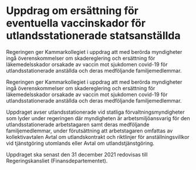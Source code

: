 # Uppdrag om ersättning för eventuella vaccinskador för utlandsstationerade statsanställda

Regeringen ger Kammarkollegiet i uppdrag att med berörda myndigheter ingå överenskommelser om skadereglering och ersättning för läkemedelsskador orsakade av vaccin mot sjukdomen covid-19 för utlandsstationerade anställda och deras medföljande familjemedlemmar.

Regeringen ger Kammarkollegiet i uppdrag att med berörda myndigheter ingå överenskommelser om skadereglering och ersättning för läkemedelsskador orsakade av vaccin mot sjukdomen covid-19 för utlandsstationerade anställda och deras medföljande familjemedlemmar.

Uppdraget avser utlandsstationerade vid statliga förvaltningsmyndigheter som lyder under regeringen där myndigheten är arbetsmiljöansvarig för den utlandsstationerade arbetstagaren samt deras medföljande familjemedlemmar, under förutsättning att arbetstagaren omfattas av kollektivavtalen Avtal om utlandskontrakt och riktlinjer för anställningsvillkor vid tjänstgöring utomlands eller Avtal om utlandstjänstgöring.

Uppdraget ska senast den 31 december 2021 redovisas till Regeringskansliet (Finansdepartementet).
